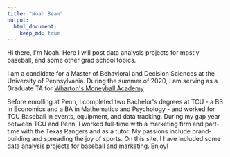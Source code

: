 ```yaml
---
title: "Noah Beam"
output:
  html_document:
    keep_md: true
---
```


Hi there, I'm Noah. Here I will post data analysis projects for mostly baseball, and some other grad school topics.

I am a candidate for a Master of Behavioral and Decision Sciences at the University of Pennsylvania. During the summer of 2020, I am serving as a Graduate TA for [Wharton's Moneyball Academy](https://github.com/Wharton-Moneyball/Wharton-Moneyball.github.io)

Before enrolling at Penn, I completed two Bachelor's degrees at TCU - a BS in Economics and a BA in Mathematics and Psychology - and worked for TCU Baseball in events, equipment, and data tracking. During my gap year between TCU and Penn, I worked full-time with a marketing firm and part-time with the Texas Rangers and as a tutor. My passions include brand-building and spreading the joy of sports. On this site, I have included some data analysis projects for baseball and marketing. Enjoy!
